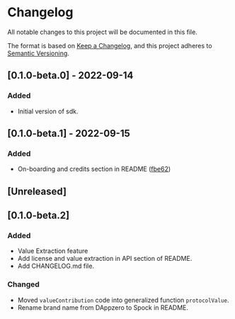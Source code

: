 # Changelog

All notable changes to this project will be documented in this file.

The format is based on [Keep a Changelog](https://keepachangelog.com/en/1.0.0/),
and this project adheres to [Semantic Versioning](https://semver.org/spec/v2.0.0.html).

## [0.1.0-beta.0] - 2022-09-14

### Added

- Initial version of sdk.

## [0.1.0-beta.1] - 2022-09-15

### Added

- On-boarding and credits section in README ([fbe62](https://github.com/xorddotcom/spock-sdk/pull/21/commits/fbe62afaf3d38b992fe02e6b1608fdb8a172a09b))

## [Unreleased]

## [0.1.0-beta.2]

### Added

- Value Extraction feature
- Add license and value extraction in API section of README.
- Add CHANGELOG.md file.

### Changed

- Moved `valueContribution` code into generalized function `protocolValue`.
- Rename brand name from DAppzero to Spock in README.

